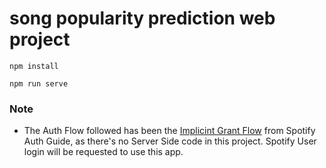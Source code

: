 # song popularity prediction web project

```
npm install
```

```
npm run serve
```


### Note

- The Auth Flow followed has been the [Implicint Grant Flow](https://developer.spotify.com/documentation/general/guides/authorization-guide/#implicit-grant-flow) from Spotify Auth Guide, as there's no Server Side code in this project. Spotify User login will be requested to use this app.
